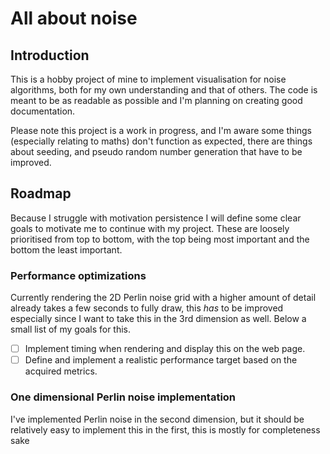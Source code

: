 # All about noise

## Introduction

This is a hobby project of mine to implement visualisation for noise algorithms, both for my own understanding and that of others. The code is meant to be as readable as possible and I'm planning on creating good documentation.

Please note this project is a work in progress, and I'm aware some things (especially relating to maths) don't function as expected, there are things about seeding, and pseudo random number generation that have to be improved.

## Roadmap

Because I struggle with motivation persistence I will define some clear goals to motivate me to continue with my project. These are loosely prioritised from top to bottom, with the top being most important and the bottom the least important.

### Performance optimizations

Currently rendering the 2D Perlin noise grid with a higher amount of detail already takes a few seconds to fully draw, this _has_ to be improved especially since I want to take this in the 3rd dimension as well. Below a small list of my goals for this.

- [ ] Implement timing when rendering and display this on the web page.
- [ ] Define and implement a realistic performance target based on the acquired metrics.

### One dimensional Perlin noise implementation

I've implemented Perlin noise in the second dimension, but it should be relatively easy to implement this in the first, this is mostly for completeness sake
